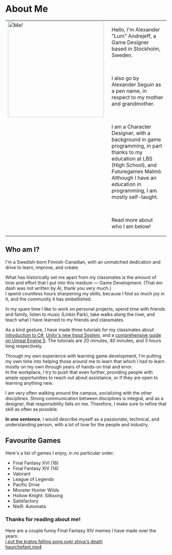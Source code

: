 # About Me
<primary-label ref="lum"></primary-label>
<secondary-label ref="age"></secondary-label>
<secondary-label ref="ethnicity"></secondary-label>
<secondary-label ref="char-designer"></secondary-label>
<secondary-label ref="in"></secondary-label>
<secondary-label ref="location"></secondary-label>

<table>
  <tr>
    <td style="vertical-align: top;">
      <img src="polaroid profile picture.png" width="300" alt="Me!" border-effect="rounded"/>
    </td>
    <td style="vertical-align: top; padding-left: 1rem;">
<p>
Hello, I'm Alexander "Lum" Andrejeff, a Game Designer based in Stockholm, Sweden.   
</p>

<p>&nbsp;</p>

<p>
I also go by Alexander Seguin as a pen name, in respect to my mother and grandmother.
</p>

<p>&nbsp;</p>

<p>
I am a Character Designer, with a background in game programming, in part thanks to my education at LBS (High School), and Futuregames Malmö.  
Although I have an education in programming, I am mostly self-taught.
</p>

<p>&nbsp;</p>

<p>
Read more about who I am below!
</p>
    </td>
  </tr>
</table>

## Who am I?

I'm a Swedish-born Finnish-Canadian, with an unmatched dedication and drive to learn, improve, and create.  

What has historically set me apart from my classmates is the amount of time and effort that I put into this medium — Game Development. 
(That em dash was not written by AI, thank you very much.)  
I spend countless hours sharpening my skills, because I find so much joy in it, and the community it has embellished.  

In my spare time I like to work on personal projects, spend time with friends and family, listen to music (Linkin Park), take walks along the river, and teach what I have learned to my friends and classmates.  

As a kind gesture, I have made three tutorials for my classmates about [introduction to C#](https://youtu.be/phrRxSfoEDY), [Unity's new Input System](https://youtu.be/2kVET-s6wxM), and a [comprehensive guide on Unreal Engine 5](https://youtu.be/y5bmsADBKYw). The tutorials are 20 minutes, 40 minutes, and 3 hours long respectively.  

Through my own experience with learning game development, I'm putting my own time into helping those around me to learn that which I had to learn mostly on my own through years of hands-on trial and error.  
In the workplace, I try to push that even further, providing people with ample opportunities to reach out about assistance, or if they are open to learning anything new.  

I am very often walking around the campus, socializing with the other disciplines. Strong communication between disciplines is integral, and as a designer, that responsibility falls on me. Therefore, I make sure to refine that skill as often as possible.

**In one sentence**, I would describe myself as a passionate, technical, and understanding person, with a lot of love for the people and industry.

## Favourite Games
Here's a list of games I enjoy, in no particular order.

- Final Fantasy XVI (16)
- Final Fantasy XIV (14)
- Valorant
- League of Legends
- Pacific Drive
- Monster Hunter Wilds
- Hollow Knight: Silksong
- Satisfactory
- NieR: Automata

### Thanks for reading about me!

Here are a couple funny Final Fantasy XIV memes I have made over the years:  
[i put the kratos falling song over shiva's death](https://youtu.be/CTMR5y5Dp2k)  
[haurchefant.mp4](https://youtu.be/yevn5G1di5Q)